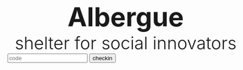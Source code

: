   <head>
    <title>Albergue</title>
    <link href="style.css" rel="stylesheet"
    type="text/css"  />
    <meta name="description" content="shelter for social innovators">
    <style>
      .title {
        text-align: center;
        font-size: 60px;
        font-weight: bold;
      }
       .subtitle {
        text-align: center;
        font-size: 40px;
        font-weight: 300;
      }
       .main {
        width: 800;
        margin: 0 auto;
        margin-top: 300px;
      }
       .form {
        text-align: center;
      } 
    </style>
    
  </head>

  <body>

   <div class="main">
    <div class="title">
      Albergue
    </div>
    <div class="subtitle">
      shelter for social innovators
    </div>
   </div>


   <div class="form">
     <input type="password" placeholder="code" />
     <button type="submit">checkin</button>
   </div>


  </body>











 	
